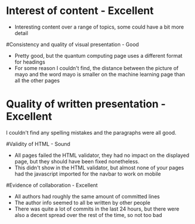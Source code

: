 # Interest of content - Excellent
* Interesting content over a range of topics, some could have a bit more detail

#Consistency and quality of visual presentation - Good
* Pretty good, but the quantum computing page uses a different format for headings
* For some reason I couldn't find, the distance between the picture of mayo and the word mayo is smaller on the machine learning page than all the other pages

# Quality of written presentation - Excellent
I couldn't find any spelling mistakes and the paragraphs were all good.

#Validity of HTML - Sound
* All pages failed the HTML validator, they had no impact on the displayed page, but they should have been fixed nonetheless.
* This didn't show in the HTML validator, but almost none of your pages had the javascript imported for the navbar to work on mobile

#Evidence of collaboration - Excellent
* All authors had roughly the same amount of committed lines
* The author info seemed to all be written by other people
* There was quite a lot of commits in the last 24 hours, but there were also a decent spread over the rest of the time, so not too bad

